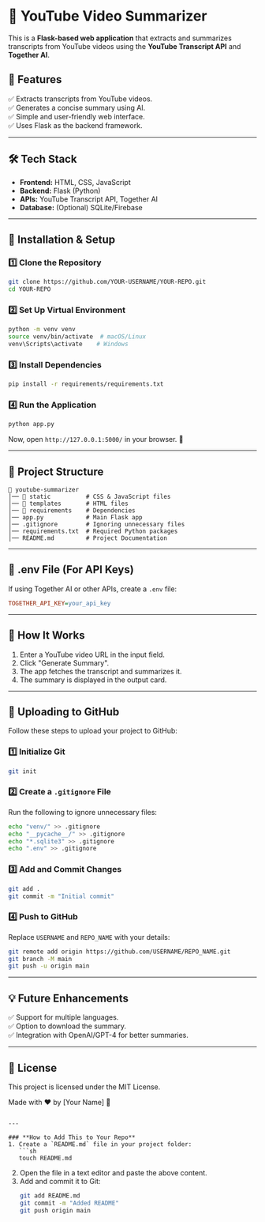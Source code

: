 # 🎥 YouTube Video Summarizer  

This is a **Flask-based web application** that extracts and summarizes transcripts from YouTube videos using the **YouTube Transcript API** and **Together AI**.

## 🚀 Features  
✅ Extracts transcripts from YouTube videos.  
✅ Generates a concise summary using AI.  
✅ Simple and user-friendly web interface.  
✅ Uses Flask as the backend framework.  

---

## 🛠️ Tech Stack  
- **Frontend:** HTML, CSS, JavaScript  
- **Backend:** Flask (Python)  
- **APIs:** YouTube Transcript API, Together AI  
- **Database:** (Optional) SQLite/Firebase  

---

## 📌 Installation & Setup  

### 1️⃣ Clone the Repository  
```sh
git clone https://github.com/YOUR-USERNAME/YOUR-REPO.git
cd YOUR-REPO
```

### 2️⃣ Set Up Virtual Environment  
```sh
python -m venv venv
source venv/bin/activate  # macOS/Linux
venv\Scripts\activate    # Windows
```

### 3️⃣ Install Dependencies  
```sh
pip install -r requirements/requirements.txt
```

### 4️⃣ Run the Application  
```sh
python app.py
```
Now, open `http://127.0.0.1:5000/` in your browser. 🎉

---

## 📂 Project Structure  
```
📁 youtube-summarizer
│── 📁 static          # CSS & JavaScript files  
│── 📁 templates       # HTML files  
│── 📁 requirements    # Dependencies  
│── app.py            # Main Flask app  
│── .gitignore        # Ignoring unnecessary files  
│── requirements.txt  # Required Python packages  
│── README.md         # Project Documentation  
```

---

## 📜 .env File (For API Keys)  
If using Together AI or other APIs, create a `.env` file:  

```ini
TOGETHER_API_KEY=your_api_key
```

---

## 🌟 How It Works  
1. Enter a YouTube video URL in the input field.  
2. Click "Generate Summary".  
3. The app fetches the transcript and summarizes it.  
4. The summary is displayed in the output card.  

---

## 🚀 Uploading to GitHub  
Follow these steps to upload your project to GitHub:  

### 1️⃣ Initialize Git  
```sh
git init
```

### 2️⃣ Create a `.gitignore` File  
Run the following to ignore unnecessary files:  

```sh
echo "venv/" >> .gitignore
echo "__pycache__/" >> .gitignore
echo "*.sqlite3" >> .gitignore
echo ".env" >> .gitignore
```

### 3️⃣ Add and Commit Changes  
```sh
git add .
git commit -m "Initial commit"
```

### 4️⃣ Push to GitHub  
Replace `USERNAME` and `REPO_NAME` with your details:  

```sh
git remote add origin https://github.com/USERNAME/REPO_NAME.git
git branch -M main
git push -u origin main
```

---

## 💡 Future Enhancements  
✅ Support for multiple languages.  
✅ Option to download the summary.  
✅ Integration with OpenAI/GPT-4 for better summaries.  

---

## 📝 License  
This project is licensed under the MIT License.  

Made with ❤️ by [Your Name] 🚀  
```

---

### **How to Add This to Your Repo**
1. Create a `README.md` file in your project folder:  
   ```sh
   touch README.md
   ```
2. Open the file in a text editor and paste the above content.
3. Add and commit it to Git:
   ```sh
   git add README.md
   git commit -m "Added README"
   git push origin main
   ```
